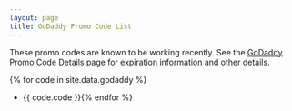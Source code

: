 ```yaml
---
layout: page
title: GoDaddy Promo Code List
---
```

These promo codes are known to be working recently.  See the <a href="{{ site.baseurl }}/goddady-codes-details.html">GoDaddy Promo Code Details page</a> for expiration information and other details.

{% for code in site.data.godaddy %}
* {{ code.code }}{% endfor %}